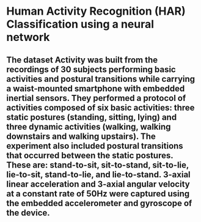 # Human Activity Recognition (HAR) Classification using a neural network 

## The dataset Activity was built from the recordings of 30 subjects performing basic activities and postural transitions while carrying a waist-mounted smartphone with embedded inertial sensors. They performed a protocol of activities composed of six basic activities: three static postures (standing, sitting, lying) and three dynamic activities (walking, walking downstairs and walking upstairs). The experiment also included postural transitions that occurred between the static postures. These are: stand-to-sit, sit-to-stand, sit-to-lie, lie-to-sit, stand-to-lie, and lie-to-stand. 3-axial linear acceleration and 3-axial angular velocity at a constant rate of 50Hz were captured using the embedded accelerometer and gyroscope of the device.

